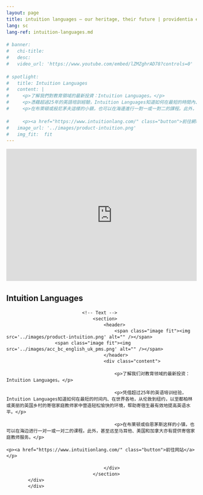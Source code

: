 ```yaml
---
layout: page
title: intuition languages — our heritage, their future | providentia education | hong kong
lang: sc
lang-ref: intuition-languages.md

# banner:
#   chi-title: 
#   desc:
#   video_url: 'https://www.youtube.com/embed/lZMZghrAD78?controls=0'

# spotlight:
#   title: Intuition Languages 
#   content: |
#     <p>了解我們對教育領域的最新投資：Intuition Languages。</p>
#     <p>憑藉超過25年的英語培訓經驗，Intuition Languages知道如何在最短的時間內、在世界各地，從倫敦到紐約，以至都柏林或美麗的英國鄉村的寄宿家庭教師家中營造輕鬆愉快的環境，幫助寄宿生最有效地提高英語水平。</p>
#     <p>在布萊頓或般尼茅夫這樣的小鎮，也可以在海邊進行一對一或一對二的課程。此外，甚至遠至馬耳他、美國和加拿大亦有提供寄宿家庭教師服務。</p>

#     <p><a href="https://www.intuitionlang.com/" class="button">前往網站</a></p>
#   image_url: '../images/product-intuition.png'
#   img_fit:  fit
---
```


<section class="banner fullscreen style5 invert orient-center content-align-center onscroll-image-fade-in" style="margin:0px;padding:0px;overflow:hidden">
  <div class="videoWrapper">
  <iframe width="560" height="349" src="https://www.youtube.com/embed/lZMZghrAD78?controls=0" frameborder="0" allow="accelerometer; autoplay; encrypted-media; gyroscope; picture-in-picture" allowfullscreen></iframe>
  </div>
</section>

<section class="wrapper style1 align-center">
						<div class="inner">
							<h2>Intuition Languages</h2>
							<div class="index align-left">

								<!-- Text -->
									<section>
										<header>
											<span class="image fit"><img src='../images/product-intuition.png' alt="" /></span>
                      <span class="image fit"><img src='../images/acc_bc_english_uk_pms.png' alt="" /></span>
										</header>
										<div class="content">

											<p>了解我们对教育领域的最新投资：Intuition Languages。</p>

											<p>凭借超过25年的英语培训经验，Intuition Languages知道如何在最短的时间内、在世界各地，从伦敦到纽约，以至都柏林或美丽的英国乡村的寄宿家庭教师家中营造轻松愉快的环境，帮助寄宿生最有效地提高英语水平。</p>

											<p>在布莱顿或伯恩茅斯这样的小镇，也可以在海边进行一对一或一对二的课程。此外，甚至远至马耳他、美国和加拿大亦有提供寄宿家庭教师服务。</p>

    <p><a href="https://www.intuitionlang.com/" class="button">前往网站</a></p>

										</div>
									</section>
            </div>
            </div>
  
</section>
